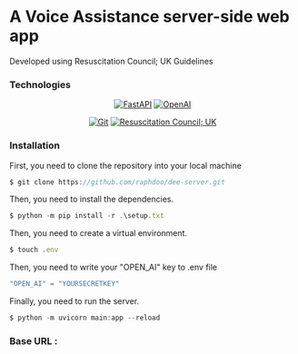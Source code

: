 # A Voice Assistance server-side web app

Developed using Resuscitation Council; UK Guidelines

### Technologies

<div align="center">

  [![FastAPI](https://img.shields.io/badge/FastAPI-%2300BFA5.svg?style=for-the-badge&logo=fastapi&logoColor=white)](https://fastapi.tiangolo.com/)
  [![OpenAI](https://img.shields.io/badge/OpenAI-%23007ACC.svg?style=for-the-badge&logo=openai&logoColor=white)](https://openai.com/)
  
  
</div>

<div align="center">

  <a href="">![Git](https://img.shields.io/badge/git-%234ea94b.svg?style=for-the-badge&logo=git&logoColor=white)</a>
  [![Resuscitation Council; UK](https://img.shields.io/badge/Resuscitation_Council_UK-%230085AA.svg?style=for-the-badge&logo=&logoColor=white)](https://www.resus.org.uk/)
  
</div>



### Installation
 
First, you need to clone the repository into your local machine
```javascript
$ git clone https://github.com/raphdoo/dee-server.git
```

Then, you need to install the dependencies.
```javascript
$ python -m pip install -r .\setup.txt
```

Then, you need to create a virtual environment.
```javascript
$ touch .env
```

Then, you need to write your "OPEN_AI" key to .env file
```javascript
"OPEN_AI" = "YOURSECRETKEY"
```

Finally, you need to run the server.
```java
$ python -m uvicorn main:app --reload
```
### Base URL : 
